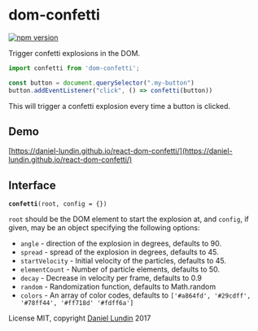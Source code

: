 # dom-confetti

[![npm version](https://badge.fury.io/js/dom-confetti.svg)](https://www.npmjs.com/package/dom-confetti)

Trigger confetti explosions in the DOM.

```js
import confetti from 'dom-confetti';

const button = document.querySelector(".my-button")
button.addEventListener("click", () => confetti(button))
```

This will trigger a confetti explosion every time a button is clicked.

## Demo

[https://daniel-lundin.github.io/react-dom-confetti/](https://daniel-lundin.github.io/react-dom-confetti/)

## Interface

**`confetti`**`(root, config = {})`

`root` should be the DOM element to start the explosion at, and
`config`, if given, may be an object specifying the following options:

- `angle` - direction of the explosion in degrees, defaults to 90.
- `spread` - spread of the explosion in degrees, defaults to 45.
- `startVelocity` - Initial velocity of the particles, defaults to 45.
- `elementCount` - Number of particle elements, defaults to 50.
- `decay` - Decrease in velocity per frame, defaults to 0.9
- `random` - Randomization function, defaults to Math.random
- `colors` - An array of color codes, defaults to `['#a864fd', '#29cdff', '#78ff44', '#ff718d' '#fdff6a']`

License MIT, copyright [Daniel Lundin](https://www.twitter.com/daniel-lundin) 2017
